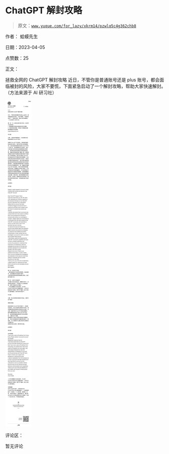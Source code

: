 # ChatGPT 解封攻略

> 原文：[`www.yuque.com/for_lazy/xkrm14/pzwlq5c4g362chb8`](https://www.yuque.com/for_lazy/xkrm14/pzwlq5c4g362chb8)

作者： 蛤蟆先生

日期：2023-04-05

点赞数：25

正文：

拯救全网的 ChatGPT 解封攻略 近日，不管你是普通账号还是 plus 账号，都会面临被封的风险，大家不要慌，下面紧急启动了一个解封攻略，帮助大家快速解封。（方法来源于 AI 研习社）

![](img/3542cc15b04e45684db0b2d73023d3c0.png)

评论区：

暂无评论



